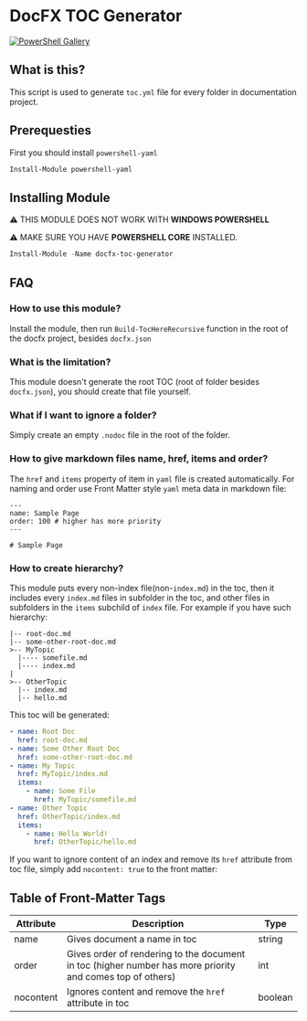 # DocFX TOC Generator

[![PowerShell Gallery](https://img.shields.io/powershellgallery/v/docfx-toc-generator)](https://www.powershellgallery.com/packages/docfx-toc-generator/)

## What is this?

This script is used to generate `toc.yml` file for every folder in documentation project.

## Prerequesties

First you should install `powershell-yaml`

```powershell
Install-Module powershell-yaml
```

## Installing Module

⚠ THIS MODULE DOES NOT WORK WITH **WINDOWS POWERSHELL**

⚠ MAKE SURE YOU HAVE **POWERSHELL CORE** INSTALLED.

```powershell
Install-Module -Name docfx-toc-generator    
```

## FAQ

### How to use this module?

Install the module, then run `Build-TocHereRecursive` function in the root of the docfx project, besides `docfx.json`

### What is the limitation?

This module doesn't generate the root TOC (root of folder besides `docfx.json`), you should create that file yourself.

### What if I want to ignore a folder?

Simply create an empty `.nodoc` file in the root of the folder.

### How to give markdown files name, href, items and order?

The `href` and `items` property of item in `yaml` file is created automatically.
For naming and order use Front Matter style `yaml` meta data in markdown file:

```
---
name: Sample Page
order: 100 # higher has more priority
---

# Sample Page
```

### How to create hierarchy?

This module puts every non-index file(non-`index.md`) in the toc, then it includes every `index.md` files in subfolder in the toc, and other files in subfolders in the `items` subchild of `index` file. For example if you have such hierarchy:

```
|-- root-doc.md
|-- some-other-root-doc.md
>-- MyTopic
  |---- somefile.md
  |---- index.md
|
>-- OtherTopic
  |-- index.md
  |-- hello.md
```

This toc will be generated:

```yml
- name: Root Doc
  href: root-doc.md
- name: Some Other Root Doc
  href: some-other-root-doc.md
- name: My Topic
  href: MyTopic/index.md
  items:
    - name: Some File
      href: MyTopic/somefile.md
- name: Other Topic
  href: OtherTopic/index.md
  items:
    - name: Hello World!
      href: OtherTopic/hello.md
```

If you want to ignore content of an index and remove its `href` attribute from toc file, simply add `nocontent: true` to the front matter:

## Table of Front-Matter Tags

| Attribute | Description                                                                                               | Type    |
| --------- | --------------------------------------------------------------------------------------------------------- | ------- |
| name      | Gives document a name in toc                                                                              | string  |
| order     | Gives order of rendering to the document in toc (higher number has more priority and comes top of others) | int     |
| nocontent | Ignores content and remove the `href` attribute in toc                                                    | boolean |
